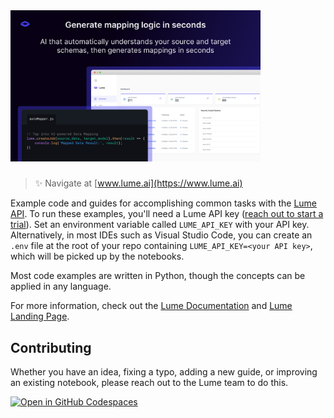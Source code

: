 <a href="https://www.lume.ai" target="_blank">
  <picture>
    <source media="(prefers-color-scheme: dark)" srcset="/images/banner.png" style="max-width: 100%; width: 400px; margin-bottom: 20px">
    <img alt="OpenAI Cookbook Logo" src="/images/banner.png" width="400px">
  </picture>
</a>

<h3></h3>
 
> ✨ Navigate at [www.lume.ai](https://www.lume.ai)

Example code and guides for accomplishing common tasks with the [Lume API](https://docs.lume.ai). To run these examples, you'll need a Lume API key ([reach out to start a trial]([https://](https://cal.com/lume-ai/intro-call?date=2024-04-18&month=2024-04))). Set an environment variable called `LUME_API_KEY` with your API key. Alternatively, in most IDEs such as Visual Studio Code, you can create an `.env` file at the root of your repo containing `LUME_API_KEY=<your API key>`, which will be picked up by the notebooks.

Most code examples are written in Python, though the concepts can be applied in any language.

For more information, check out the [Lume Documentation](https://docs.lume.ai) and [Lume Landing Page](https://www.lume.ai).

## Contributing

Whether you have an idea, fixing a typo, adding a new guide, or improving an existing notebook, please reach out to the Lume team to do this.

[![Open in GitHub Codespaces](https://github.com/codespaces/badge.svg)](https://github.com/codespaces/new?hide_repo_select=true&ref=main&repo=468576060&machine=basicLinux32gb&location=EastUs)
